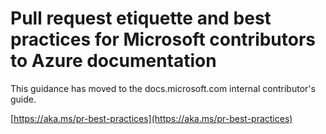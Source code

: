 # Pull request etiquette and best practices for Microsoft contributors to Azure documentation

This guidance has moved to the docs.microsoft.com internal contributor's guide.

[https://aka.ms/pr-best-practices](https://aka.ms/pr-best-practices)
